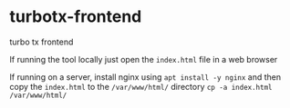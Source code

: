 # turbotx-frontend
turbo tx frontend

If running the tool locally just open the `index.html` file in a web browser

If running on a server, install nginx using `apt install -y nginx` and then copy the `index.html` to the `/var/www/html/` directory `cp -a index.html /var/www/html/`
